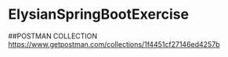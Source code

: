 # ElysianSpringBootExercise

##POSTMAN COLLECTION
https://www.getpostman.com/collections/1f4451cf27146ed4257b
